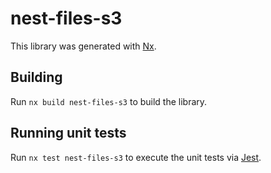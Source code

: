 # nest-files-s3

This library was generated with [Nx](https://nx.dev).

## Building

Run `nx build nest-files-s3` to build the library.

## Running unit tests

Run `nx test nest-files-s3` to execute the unit tests via [Jest](https://jestjs.io).

